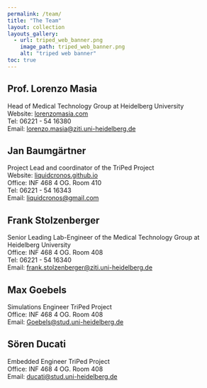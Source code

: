```yaml
---
permalink: /team/
title: "The Team"
layout: collection
layouts_gallery:
  - url: triped_web_banner.png
    image_path: triped_web_banner.png
    alt: "triped web banner"
toc: true
---
```

## Prof. Lorenzo Masia 
Head of Medical Technology Group at Heidelberg University <br>
Website:  <a href="https://www.lorenzomasia.com/">lorenzomasia.com</a> <br>
Tel: 	06221 - 54 16380 <br>
Email: lorenzo.masia@ziti.uni-heidelberg.de
## Jan Baumgärtner
Project Lead and coordinator of the TriPed Project <br>
Website:  <a href="https://liquidcronos.github.io/"> liquidcronos.github.io</a> <br>
Office: INF 468 4 OG. Room 410 <br>
Tel:  06221 - 54 16343 <br>
Email: liquidcronos@gmail.com <br>  
## Frank Stolzenberger
Senior Leading Lab-Engineer of the Medical Technology Group at Heidelberg University <br>
Office: INF 468 4 OG. Room 408 <br> 
Tel:  06221 - 54 16340 <br> 
Email: frank.stolzenberger@ziti.uni-heidelberg.de <br>   
## Max Goebels
Simulations Engineer TriPed Project <br>
Office: INF 468 4 OG. Room 408 <br> 
Email: Goebels@stud.uni-heidelberg.de <br>
## Sören Ducati
Embedded Engineer TriPed Project<br>
Office: INF 468 4 OG. Room 408 <br> 
Email: ducati@stud.uni-heidelberg.de <br>
